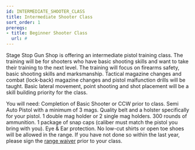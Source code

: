 ```yaml
---
id: INTERMEDIATE_SHOOTER_CLASS
title: Intermediate Shooter Class
sort_order: 1
prereqs:
- title: Beginner Shooter Class
  url: #
---
```

Stage Stop Gun Shop is offering an intermediate pistol training class.  The training will be for shooters who have basic shooting skills and want to take their training to the next level. The training will focus on firearms safety,  basic shooting skills and marksmanship.  Tactical magazine changes and combat (lock-back) magazine changes and pistol malfunction drills will be taught. Basic lateral movement, point shooting and shot placement will be a skill building priority for the class.

You will need: Completion of Basic Shooter or CCW prior to class. Semi Auto Pistol with a minimum of 3 mags. Quality belt and a holster specifically for your pistol. 1 double mag holder or 2 single mag holders.  300 rounds of ammunition.  1 package of snap caps (caliber must match the pistol you bring with you).  Eye & Ear protection. No low-cut shirts or open toe shoes will be allowed in the range. If you have not done so within the last year, please sign the [range waiver](http://www.smartwaiver.com/v/stagestopgunshop) prior to your class. 